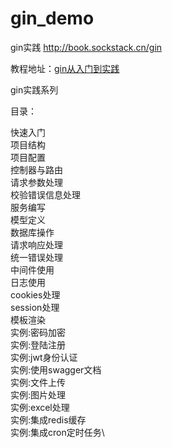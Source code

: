 # gin_demo
gin实践 http://book.sockstack.cn/gin

教程地址：[gin从入门到实践](https://www.kancloud.cn/lhj0702/sockstack_gin)

gin实践系列

目录：

快速入门\
项目结构\
项目配置\
控制器与路由\
请求参数处理\
校验错误信息处理\
服务编写\
模型定义\
数据库操作\
请求响应处理\
统一错误处理\
中间件使用\
日志使用\
cookies处理\
session处理\
模板渲染\
实例:密码加密\
实例:登陆注册\
实例:jwt身份认证\
实例:使用swagger文档\
实例:文件上传\
实例:图片处理\
实例:excel处理\
实例:集成redis缓存\
实例:集成cron定时任务\
